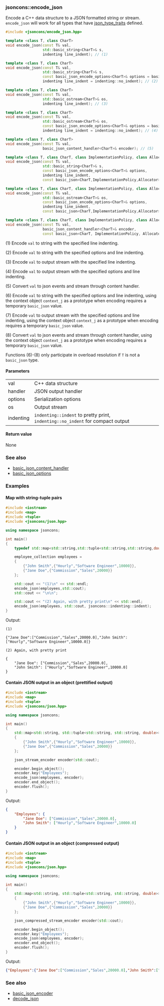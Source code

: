 ### jsoncons::encode_json

Encode a C++ data structure to a JSON formatted string or stream. `encode_json` will work for all types that
have [json_type_traits](https://github.com/danielaparker/jsoncons/blob/master/doc/ref/json_type_traits.md) defined.

```c++
#include <jsoncons/encode_json.hpp>

template <class T, class CharT>
void encode_json(const T& val, 
                 std::basic_string<CharT>& s, 
                 indenting line_indent); // (1)

template <class T, class CharT>
void encode_json(const T& val,
                 std::basic_string<CharT>& s, 
                 const basic_json_encode_options<CharT>& options = basic_json_encode_options<CharT>(), 
                 indenting line_indent = indenting::no_indent); // (2)

template <class T, class CharT>
void encode_json(const T& val, 
                 std::basic_ostream<CharT>& os, 
                 indenting line_indent); // (3)

template <class T, class CharT>
void encode_json(const T& val,
                 std::basic_ostream<CharT>& os, 
                 const basic_json_encode_options<CharT>& options = basic_json_encode_options<CharT>(), 
                 indenting line_indent = indenting::no_indent); // (4)

template <class T, class CharT>
void encode_json(const T& val, 
                 basic_json_content_handler<CharT>& encoder); // (5)

template <class T, class CharT, class ImplementationPolicy, class Allocator>
void encode_json(const T& val,
                 std::basic_string<CharT>& s, 
                 const basic_json_encode_options<CharT>& options, 
                 indenting line_indent,
                 const basic_json<CharT,ImplementationPolicy,Allocator>& context_j); // (6)

template <class T, class CharT, class ImplementationPolicy, class Allocator>
void encode_json(const T& val,
                 std::basic_ostream<CharT>& os, 
                 const basic_json_encode_options<CharT>& options, 
                 indenting line_indent,
                 const basic_json<CharT,ImplementationPolicy,Allocator>& context_j); // (7)

template <class T, class CharT, class ImplementationPolicy, class Allocator>
void encode_json(const T& val,
                 basic_json_content_handler<CharT>& encoder,
                 const basic_json<CharT, ImplementationPolicy, Allocator>& context_j); // (8)
```

(1) Encode `val` to string with the specified line indenting.

(2) Encode `val` to string with the specified options and line indenting.

(3) Encode `val` to output stream with the specified line indenting.

(4) Encode `val` to output stream with the specified options and line indenting.

(5) Convert `val` to json events and stream through content handler.

(6) Encode `val` to string with the specified options and line indenting,
    using the context object `context_j` as a prototype when encoding requires
    a temporary `basic_json` value.

(7) Encode `val` to output stream with the specified options and line indenting,
    using the context object `context_j` as a prototype when encoding requires
    a temporary `basic_json` value.

(8) Convert `val` to json events and stream through content handler,
    using the context object `context_j` as a prototype when encoding requires
    a temporary `basic_json` value.

Functions (6)-(8) only participate in overload resolution if `T` is not a `basic_json` type.  

#### Parameters

<table>
  <tr>
    <td>val</td>
    <td>C++ data structure</td> 
  </tr>
  <tr>
    <td>handler</td>
    <td>JSON output handler</td> 
  </tr>
  <tr>
    <td>options</td>
    <td>Serialization options</td> 
  </tr>
  <tr>
    <td>os</td>
    <td>Output stream</td> 
  </tr>
  <tr>
    <td>indenting</td>
    <td><code>indenting::indent</code> to pretty print, <code>indenting::no_indent</code> for compact output</td> 
  </tr>
</table>

#### Return value

None 

### See also

- [basic_json_content_handler](basic_json_content_handler.md)
- [basic_json_options](basic_json_options.md)
    
### Examples

#### Map with string-tuple pairs

```c++
#include <iostream>
#include <map>
#include <tuple>
#include <jsoncons/json.hpp>

using namespace jsoncons;

int main()
{
    typedef std::map<std::string,std::tuple<std::string,std::string,double>> employee_collection;

    employee_collection employees = 
    { 
        {"John Smith",{"Hourly","Software Engineer",10000}},
        {"Jane Doe",{"Commission","Sales",20000}}
    };

    std::cout << "(1)\n" << std::endl; 
    encode_json(employees,std::cout);
    std::cout << "\n\n";

    std::cout << "(2) Again, with pretty print\n" << std::endl; 
    encode_json(employees, std::cout, jsoncons::indenting::indent);
}
```
Output:
```
(1)

{"Jane Doe":["Commission","Sales",20000.0],"John Smith":["Hourly","Software Engineer",10000.0]}

(2) Again, with pretty print

{
    "Jane Doe": ["Commission","Sales",20000.0],
    "John Smith": ["Hourly","Software Engineer",10000.0]
}
```
    
#### Contain JSON output in an object (prettified output)

```c++
#include <iostream>
#include <map>
#include <tuple>
#include <jsoncons/json.hpp>

using namespace jsoncons;

int main()
{
    std::map<std::string, std::tuple<std::string, std::string, double>> employees =
    {
        {"John Smith",{"Hourly","Software Engineer",10000}},
        {"Jane Doe",{"Commission","Sales",20000}}
    };

    json_stream_encoder encoder(std::cout);

    encoder.begin_object();
    encoder.key("Employees");
    encode_json(employees, encoder);
    encoder.end_object();
    encoder.flush();
}
```
Output:
```json
{
    "Employees": {
        "Jane Doe": ["Commission","Sales",20000.0],
        "John Smith": ["Hourly","Software Engineer",10000.0]
    }
}
```
    
#### Contain JSON output in an object (compressed output)

```c++
#include <iostream>
#include <map>
#include <tuple>
#include <jsoncons/json.hpp>

using namespace jsoncons;

int main()
{
    std::map<std::string, std::tuple<std::string, std::string, double>> employees =
    {
        {"John Smith",{"Hourly","Software Engineer",10000}},
        {"Jane Doe",{"Commission","Sales",20000}}
    };

    json_compressed_stream_encoder encoder(std::cout);

    encoder.begin_object();
    encoder.key("Employees");
    encode_json(employees, encoder);
    encoder.end_object();
    encoder.flush();
}
```
Output:
```json
{"Employees":{"Jane Doe":["Commission","Sales",20000.0],"John Smith":["Hourly","Software Engineer",10000.0]}}
```

### See also

- [basic_json_encoder](basic_json_encoder.md)  
- [decode_json](decode_json.md)


